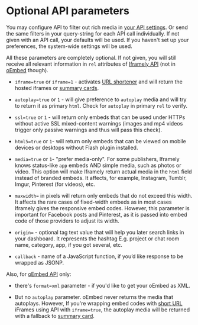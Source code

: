 # Optional API parameters


You may configure API to filter out rich media in [your API settings](https://iframely.com/settings). Or send the same filters in your query-string for each API call individually. If not given with an API call, your defaults will be used. If you haven't set up your preferences, the system-wide settings will be used.


All these parameters are completely optional. If not given, you will still receive all relevant information in `rel` attributes of [Iframely API](https://iframely.com/docs/iframely-api) (not in [oEmbed](https://iframely.com/docs/oembed-api) though).


 - `iframe=true` or `iframe=1` - activates [URL shortener](https://iframely.com/docs/url-shortener) and will return the hosted iframes or [summary cards](https://iframely.com/docs).

 - `autoplay=true` or `1` - will give preference to `autoplay` media and will try to return it as primary `html`. Check for `autoplay` in primary `rel` to verify.

 - `ssl=true` or `1` - will return only embeds that can be used under HTTPs without active SSL mixed-content warnings (images and mp4 videos trigger only passive warnings and thus will pass this check).

 - `html5=true` or `1`- will return only embeds that can be viewed on mobile devices or desktops without Flash plugin installed.

 - `media=true` or `1`- "prefer media-only". For some publishers, Iframely knows status-like `app` embeds AND simple media, such as photos or video. This option will make Iframely return actual media in the `html` field instead of branded embeds.  It affects, for example, Instagram, Tumblr, Imgur, Pinterest (for videos), etc.

 - `maxwidth=` in pixels will return only embeds that do not exceed this width. It affects the rare cases of fixed-width embeds as in most cases Iframely gives the responsive embed codes. However, this parameter is important for Facebook posts and Pinterest, as it is passed into embed code of those providers to adjust its width.

 - `origin=` - optional tag text value that will help you later search links in your dashboard. It represents the hashtag  E.g. project or chat room name, category, app, if you got several, etc.

 - `callback` - name of a JavaScript function, if you’d like response to be wrapped as JSONP.


Also, for [oEmbed API](https://iframely.com/docs/oembed-api) only:

 - there's `format=xml` parameter - if you'd like to get your oEmbed as XML.

 - But no `autoplay` parameter. oEmbed never returns the media that autoplays. However, If you're wrapping embed codes with [short URL](https://iframely.com/docs/url-shortener) iFrames using API with `iframe=true`, the autoplay media will be returned with a fallback to [summary card](https://iframely.com/docs/widgets).



